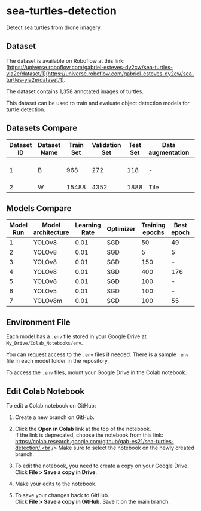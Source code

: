 # sea-turtles-detection
Detect sea turtles from drone imagery.

## Dataset

The dataset is available on Roboflow at this link:
<br /> [https://universe.roboflow.com/gabriel-esteves-dy2cw/sea-turtles-yia2e/dataset/1](https://universe.roboflow.com/gabriel-esteves-dy2cw/sea-turtles-yia2e/dataset/1).

The dataset contains 1,358 annotated images of turtles.

This dataset can be used to train and evaluate object detection models for turtle detection.

## Datasets Compare
| Dataset ID | Dataset Name | Train Set | Validation Set | Test Set | Data augmentation | Version | Link/Project |
|---|---|---|---|---|---|---|---|
|1|B|968|272|118|-|1|[sea-turtles-yia2e](https://universe.roboflow.com/gabriel-esteves-dy2cw/sea-turtles-yia2e)|
|2|W|15488|4352|1888|Tile|1|[seaturtletile](https://universe.roboflow.com/seaturtletile/seaturtletile/model/1)|




## Models Compare
| Model Run | Model architecture | Learning Rate | Optimizer | Training epochs | Best epoch | Precision | Recall | mAP50 | mAP50-95 | Dataset ID | Notes |
| --- | --- | --- | --- | --- | --- | --- | --- | --- | --- | --- | --- |
| 1 | YOLOv8 | 0.01 | SGD | 50 | 49 | 0.748 | 0.764 | 0.809 | 0.449 | 1 | Colab/Drive |
| 2 | YOLOv8 | 0.01 | SGD | 5 | 5 | 0.652 | 0.419 | 0.453 |  0.248 | 2 | Colab/Drive |
| 3 | YOLOv8 | 0.01 | SGD | 150 | - | 0.830 | 0.92 | 0.825 |  - | 1 | train2 |
| 4 | YOLOv8 | 0.01 | SGD | 400 | 176 | 0.824 | 0.92 | 0.823 |  - | 1 | train3 |
| 5 | YOLOv8 | 0.01 | SGD | 100 | - | 0.786 | 0.91 | 0.827 |  - | 2 | train |
| 6 | YOLOv5 | 0.01 | SGD | 100 | - | - | - | - |  - | 1 | train |
| 7 | YOLOv8m | 0.01 | SGD | 100 | 55 | 0.86623 | 0.66613 | 0.79612 |  0.48666 | 1 | train3 |

## Environment File

Each model has a `.env` file stored in your Google Drive at `My_Drive/Colab_Notebooks/env`.

 You can request access to the `.env` files if needed. There is a sample `.env` file in each model folder in the repository.

To access the `.env` files, mount your Google Drive in the Colab notebook.


## Edit Colab Notebook

To edit a Colab notebook on GitHub:

1. Create a new branch on GitHub.

2. Click the **Open in Colab** link at the top of the notebook. 
<br /> If the link is deprecated, choose the notebook from this link:
<br /> https://colab.research.google.com/github/gab-es21/sea-turtles-detection/.<br /> Make sure to select the notebook on the newly created branch.

3. To edit the notebook, you need to create a copy on your Google Drive.
<br /> Click **File > Save a copy in Drive**.

4. Make your edits to the notebook.

5. To save your changes back to GitHub.
<br /> Click **File > Save a copy in GitHub**.
Save it on the main branch.

